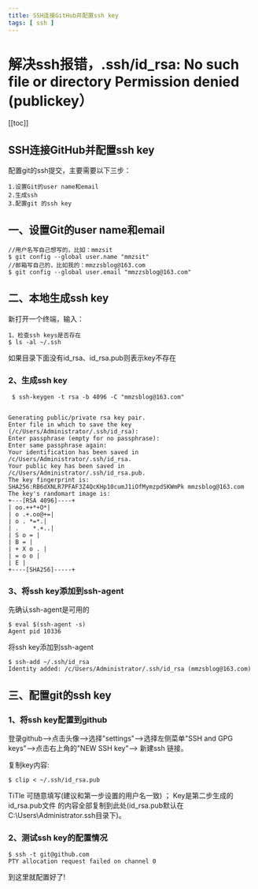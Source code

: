 ```yaml
---
title: SSH连接GitHub并配置ssh key
tags: [ ssh ]
---
```


# 解决ssh报错，.ssh/id_rsa: No such file or directory Permission denied (publickey）

[[toc]]

## SSH连接GitHub并配置ssh key

配置git的ssh提交，主要需要以下三步：

```text
1.设置Git的user name和email
2.生成ssh
3.配置git 的ssh key
```

## 一、设置Git的user name和email

```shell
//用户名写自己想写的，比如：mmzsit
$ git config --global user.name "mmzsit"
//邮箱写自己的，比如我的：mmzzsblog@163.com
$ git config --global user.email "mmzzsblog@163.com"
```

## 二、本地生成ssh key

新打开一个终端，输入：

```shell
1、检查ssh keys是否存在
$ ls -al ~/.ssh
```

如果目录下面没有id_rsa、id_rsa.pub则表示key不存在

### 2、生成ssh key

```shell
 $ ssh-keygen -t rsa -b 4096 -C "mmzsblog@163.com"


Generating public/private rsa key pair.
Enter file in which to save the key (/c/Users/Administrator/.ssh/id_rsa):
Enter passphrase (empty for no passphrase):
Enter same passphrase again:
Your identification has been saved in /c/Users/Administrator/.ssh/id_rsa.
Your public key has been saved in /c/Users/Administrator/.ssh/id_rsa.pub.
The key fingerprint is:
SHA256:RB6dXNLR7PFAF3Z4QcKHp10cumJ1iOfMymzpdSKWmPk mmzsblog@163.com
The key's randomart image is:
+---[RSA 4096]----+
| oo.++*+O*|
| o .+.oo@+=|
| o . *=*.|
| .    *.+..|
| S o = |
| B = |
| + X o . |
| = o o |
| E |
+----[SHA256]-----+
 ```

### 3、将ssh key添加到ssh-agent

先确认ssh-agent是可用的

```shell
$ eval $(ssh-agent -s)
Agent pid 10336
```

将ssh key添加到ssh-agent

```shell
$ ssh-add ~/.ssh/id_rsa
Identity added: /c/Users/Administrator/.ssh/id_rsa (mmzsblog@163.com)
```

## 三、配置git的ssh key

### 1、将ssh key配置到github
登录github–>点击头像–>选择"settings"–>选择左侧菜单"SSH and GPG keys"–>点击右上角的"NEW SSH key"–> 新建ssh 链接。

复制key内容:

```shell
$ clip < ~/.ssh/id_rsa.pub
```

TiTle 可随意填写(建议和第一步设置的用户名一致) ；
Key是第二步生成的 id_rsa.pub文件 的内容全部复制到此处(id_rsa.pub默认在C:\Users\Administrator.ssh目录下)。

### 2、测试ssh key的配置情况
```shell
$ ssh -t git@github.com
PTY allocation request failed on channel 0
```
到这里就配置好了!
